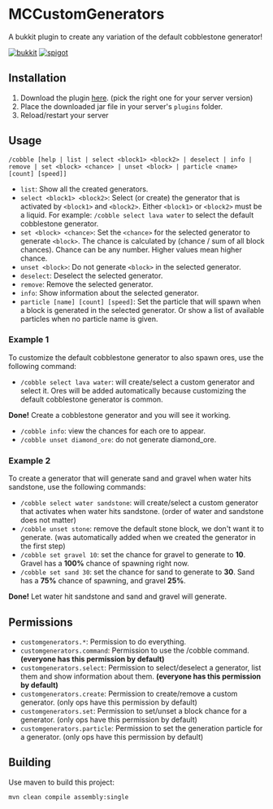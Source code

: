 # MCCustomGenerators
A bukkit plugin to create any variation of the default cobblestone generator!

[![bukkit](https://img.shields.io/badge/-bukkit-orange)](https://dev.bukkit.org/projects/custom-generators)
[![spigot](https://img.shields.io/badge/-spigot-yellow)](https://www.spigotmc.org/resources/custom-generators.83158)

## Installation
1. Download the plugin [here](https://github.com/CodeStix/MCCustomGenerators/releases). (pick the right one for your server version)
2. Place the downloaded jar file in your server's `plugins` folder.
3. Reload/restart your server

## Usage
`/cobble [help | list | select <block1> <block2> | deselect | info | remove | set <block> <chance> | unset <block> | particle <name> [count] [speed]]`
- `list`: Show all the created generators.
- `select <block1> <block2>`: Select (or create) the generator that is activated by `<block1>` and `<block2>`. Either `<block1>` or `<block2>` must be a liquid. For example: `/cobble select lava water` to select the default cobblestone generator. 
- `set <block> <chance>`: Set the `<chance>` for the selected generator to generate `<block>`. The chance is calculated by (chance / sum of all block chances). Chance can be any number. Higher values mean higher chance.
- `unset <block>`: Do not generate `<block>` in the selected generator.
- `deselect`: Deselect the selected generator.
- `remove`: Remove the selected generator.
- `info`: Show information about the selected generator.
- `particle [name] [count] [speed]`: Set the particle that will spawn when a block is generated in the selected generator. Or show a list of available particles when no particle name is given.

### Example 1
To customize the default cobblestone generator to also spawn ores, use the following command:

- `/cobble select lava water`: will create/select a custom generator and select it. Ores will be added automatically because customizing the default cobblestone generator is common.

__Done!__ Create a cobblestone generator and you will see it working.

- `/cobble info`: view the chances for each ore to appear.
- `/cobble unset diamond_ore`: do not generate diamond_ore.

### Example 2
To create a generator that will generate sand and gravel when water hits sandstone, use the following commands:

- `/cobble select water sandstone`: will create/select a custom generator that activates when water hits sandstone. (order of water and sandstone does not matter)
- `/cobble unset stone`: remove the default stone block, we don't want it to generate. (was automatically added when we created the generator in the first step)
- `/cobble set gravel 10`: set the chance for gravel to generate to __10__. Gravel has a __100%__ chance of spawning right now.
- `/cobble set sand 30`: set the chance for sand to generate to __30__.  Sand has a __75%__ chance of spawning, and gravel __25%__.

__Done!__ Let water hit sandstone and sand and gravel will generate.

## Permissions

 - `customgenerators.*`: Permission to do everything.
 - `customgenerators.command`: Permission to use the /cobble command. __(everyone has this permission by default)__ 
 - `customgenerators.select`: Permission to select/deselect a generator, list them and show information about them. __(everyone has this permission by default)__ 
 - `customgenerators.create`:  Permission to create/remove a custom generator. (only ops have this permission by default) 
 - `customgenerators.set`: Permission to set/unset a block chance for a generator. (only ops have this permission by default) 
 - `customgenerators.particle`: Permission to set the generation particle for a generator. (only ops have this permission by default) 

## Building

Use maven to build this project:

```
mvn clean compile assembly:single
```
